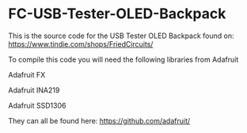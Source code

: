 FC-USB-Tester-OLED-Backpack
===========================
This is the source code for the USB Tester OLED Backpack found on:
https://www.tindie.com/shops/FriedCircuits/

To compile this code you will need the following libraries from Adafruit

Adafruit FX

Adafruit INA219

Adafruit SSD1306


They can all be found here:
https://github.com/adafruit/
